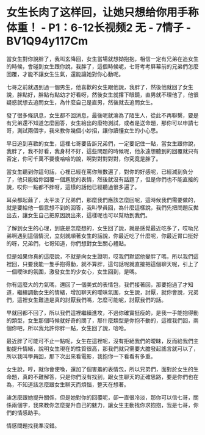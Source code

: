 # 女生长肉了这样回，让她只想给你用手称体重！ - P1：6-12长视频2 无 - 7情子 - BV1Q94y117Cm

當女生對你說胖了，我叫玄降回，女生當場就想拗抱抱，相信一定有兄弟在追女生的時候，會碰到女生跟你說，我胖了，這個時候呢，七哥考考屏幕前的兄弟們怎麼回覆，才能不讓女生生氣，還能讓她對你心動呢。

七哥之前就遇到過一個男生，他喜歡的女生跟他說，我胖了，然後他就回了女生說，胖點好，胖點有點幼才好看呀，然後女生就撂下眼鏡，直男就不理他了，他很疑惑就想去追問女生，為什麼自己是直男，然後就去追問女生。

發了很多條訊息，女生都不回消息，最後呢就淪為了陌生人，從此不再聯繫，要是有兄弟還不知道怎麼回答，女生給出的廢物測試，或者是送命題，那你可以申請七哥，測試兩個字，我來教你幾個小妙招，讓你讀懂女生的小心思。

早日追到喜歡的女生，這裡七哥要告訴兄弟們，一定要記住一點，當女生跟你說，我胖了，我不好看，我身材不好，這些問題的時候呢，他永遠想聽到的回覆就只有否定，你可千萬不要傻哈哈的說，啊對對對對對，你究竟是胖了。

當女生聽到你這句話，心裡已經在罵你無數遍了，對你的好感呢，已經減到負分了，他只能給你回覆一個尷尬的表情，然後就沒有話題了，但是你們也不能直接的說，哎你一點都不胖呀，這樣的話他已經聽過很多遍了。

耳朵都起繭了，太平淡了兄弟們，那麼我們應該怎麼回呢，這時候我們需要做的，就是要給他一個意想不到的回答，我叫學員回，為什麼這樣說，我們先把問題反拋出去，讓女生自己把原因說出來，這樣呢也可以幫助到我們。

了解到女生的心理，到底是怎麼想的，女生回了說，就是感覺最近吃多了，哎呦兄弟啊遇到這個情況，立刻就順著女生的話說，你最近吃了什麼呢，你最近胃口挺好的呀，兄弟們，七哥知道，你們想對女生關心體貼。

但是如果你真的這麼說，不就是向女生證明，哎我們默認他變胖了嗎，所以我們這裡回，只要我能一隻手抱得動，就不算胖，這句話呢就直接把這個聊天呢，引上了一個曖昧的氛圍，激發女生的少女心，女生回到，是嗎。

你有這麼大的力氣嗎，還回了一個美式的表情包，我們接著回，那要抱過了才知道，繼續調動女生的情緒，增加聊天的曖昧氛圍，女生說，討厭，就你會說，兄弟們，這裡女生難道是真的討厭我們嗎，怎麼可能呢，討厭我們的話。

早就回都不回了，所以我們這裡繼續進攻，不過你確實挺瘦的，是我一手能抱得動的類型，女生那個時候就好奇的問了，那什麼類型是你抱不動的，這裡我們回，兩個你吧，所以我允許你胖一點，女生回了說，哈哈。

最近胖了可能可不止一點呢，女生在這裡呢，沒有拒絕我們的曖昧，反而給我們主動提升情緒，說明女生現在的性質很高，那我們就只需要大膽發起謠言就可以了，所以我叫學員回，那下次出來看電影，我抱你一下看看有多重。

女生說，哼，就你會使喚，還加了個害羞的表情包，所以兄弟們，面對於女生的生命題，真的不難解答，只是你們沒有找到，跟女生聊天的正確思路，要是你們也在為，不知道該怎麼跟女生聊天而煩惱，整天在想著。

誒怎麼跟她提升關係，但是她對你的回覆呢，卻一直很冷淡，那你可以信七哥，關係兩個字，我來教你怎麼提升自己的魅力，讓女生主動找你求抱抱，我是七哥，你們的情感助手。

情感問題找我準沒錯。